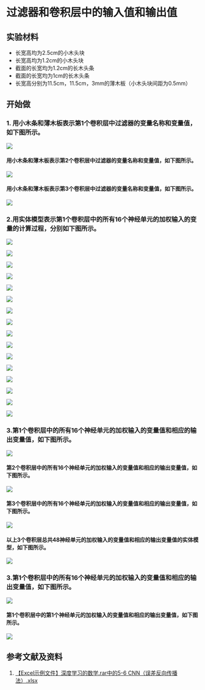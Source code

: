 # 过滤器和卷积层中的输入值和输出值

## 实验材料

- 长宽高均为2.5cm的小木头块
- 长宽高均为1.2cm的小木头块
- 截面的长宽均为1.2cm的长木头条
- 截面的长宽均为1cm的长木头条
- 长宽高分别为11.5cm，11.5cm，3mm的薄木板（小木头块间距为0.5mm）

## 开始做

### 1. 用小木条和薄木板表示第1个卷积层中过滤器的变量名称和变量值，如下图所示。

![](/images/体验卷积神经网络中的数学原理/过滤器和卷积层中的输入值和输出值/1a1.jpg)

#### 用小木条和薄木板表示第2个卷积层中过滤器的变量名称和变量值，如下图所示。

![](/images/体验卷积神经网络中的数学原理/过滤器和卷积层中的输入值和输出值/1a2.jpg)

#### 用小木条和薄木板表示第3个卷积层中过滤器的变量名称和变量值，如下图所示。

![](/images/体验卷积神经网络中的数学原理/过滤器和卷积层中的输入值和输出值/1a3.jpg)

### 2.用实体模型表示第1个卷积层中的所有16个神经单元的加权输入的变量的计算过程，分别如下图所示。

![](/images/体验卷积神经网络中的数学原理/过滤器和卷积层中的输入值和输出值/2a1.jpg)

![](/images/体验卷积神经网络中的数学原理/过滤器和卷积层中的输入值和输出值/2a2.jpg)

![](/images/体验卷积神经网络中的数学原理/过滤器和卷积层中的输入值和输出值/2a3.jpg)

![](/images/体验卷积神经网络中的数学原理/过滤器和卷积层中的输入值和输出值/2a4.jpg)

![](/images/体验卷积神经网络中的数学原理/过滤器和卷积层中的输入值和输出值/2a5.jpg)

![](/images/体验卷积神经网络中的数学原理/过滤器和卷积层中的输入值和输出值/2a6.jpg)

![](/images/体验卷积神经网络中的数学原理/过滤器和卷积层中的输入值和输出值/2a7.jpg)

![](/images/体验卷积神经网络中的数学原理/过滤器和卷积层中的输入值和输出值/2a8.jpg)

![](/images/体验卷积神经网络中的数学原理/过滤器和卷积层中的输入值和输出值/2a9.jpg)

![](/images/体验卷积神经网络中的数学原理/过滤器和卷积层中的输入值和输出值/2a10.jpg)

![](/images/体验卷积神经网络中的数学原理/过滤器和卷积层中的输入值和输出值/2a11.jpg)

![](/images/体验卷积神经网络中的数学原理/过滤器和卷积层中的输入值和输出值/2a12.jpg)

![](/images/体验卷积神经网络中的数学原理/过滤器和卷积层中的输入值和输出值/2a13.jpg)

![](/images/体验卷积神经网络中的数学原理/过滤器和卷积层中的输入值和输出值/2a14.jpg)

![](/images/体验卷积神经网络中的数学原理/过滤器和卷积层中的输入值和输出值/2a15.jpg)

![](/images/体验卷积神经网络中的数学原理/过滤器和卷积层中的输入值和输出值/2a16.jpg)

### 3.第1个卷积层中的所有16个神经单元的加权输入的变量值和相应的输出变量值，如下图所示。

![](/images/体验卷积神经网络中的数学原理/过滤器和卷积层中的输入值和输出值/3a1.jpg)

#### 第2个卷积层中的所有16个神经单元的加权输入的变量值和相应的输出变量值，如下图所示。

![](/images/体验卷积神经网络中的数学原理/过滤器和卷积层中的输入值和输出值/3a2.jpg)

#### 第3个卷积层中的所有16个神经单元的加权输入的变量值和相应的输出变量值，如下图所示。

![](/images/体验卷积神经网络中的数学原理/过滤器和卷积层中的输入值和输出值/3a3.jpg)

#### 以上3个卷积层总共48神经单元的加权输入的变量值和相应的输出变量值的实体模型，如下图所示。

![](/images/体验卷积神经网络中的数学原理/过滤器和卷积层中的输入值和输出值/3a4.jpg)

### 3.第1个卷积层中的所有16个神经单元的加权输入的变量值和相应的输出变量值，如下图所示。

![](/images/体验卷积神经网络中的数学原理/过滤器和卷积层中的输入值和输出值/4a1.jpg)

#### 第1个卷积层中的第1个神经单元的加权输入的变量值和相应的输出变量值，如下图所示。

![](/images/体验卷积神经网络中的数学原理/过滤器和卷积层中的输入值和输出值/4a2.jpg)

## 参考文献及资料

1. [【Excel示例文件】深度学习的数学.rar中的5-6 CNN（误差反向传播法）.xlsx](http://www.ituring.com.cn/book/2593)